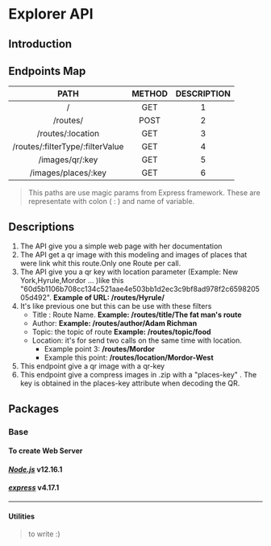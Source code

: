 # Explorer API

## Introduction



## Endpoints Map

|  **PATH** |  **METHOD**   | **DESCRIPTION**   |
| :------------: | :------------: | :------------: |
|  /  | GET  | 1  |
|  /routes/ | POST  |  2 |
|  /routes/:location | GET  |  3 |
|  /routes/:filterType/:filterValue | GET  | 4|
| /images/qr/:key  | GET  | 5  |
| /images/places/:key  | GET  | 6  |

> This paths are use magic params from Express framework. These are representate with colon ( : )  and name of variable.

## Descriptions
1.  The API give you a simple web page with her documentation
2.  The API get a qr image with this modeling and  images of places that were link whit this route.Only one Route per call.
3.  The API give you a qr key with location parameter (Example: New York,Hyrule,Mordor ... )like this "60d5b1106b708cc134c521aae4e503bb1d2ec3c9bf8ad978f2c659820505d492". **Example of URL: /routes/Hyrule/**
4.  It's like previous one but this can be use with these filters
     -  Title : Route Name. **Example: /routes/title/The fat man's route**
	 -  Author: **Example: /routes/author/Adam Richman**
	 -  Topic: the topic of route **Example: /routes/topic/food**
	 - Location: it's for send two calls on the same time with location.
		- Example point 3: **/routes/Mordor** 
		- Example this point: **/routes/location/Mordor-West**
5.  This endpoint give a qr image with a qr-key
6.  This endpoint give a compress images in .zip with a "places-key" . The key is obtained in the places-key attribute when decoding the QR.



## Packages
### Base
#### To create Web Server
#### _**[Node.js](https://nodejs.org/es/ "Node.js")**_  v12.16.1 
#### _**[express](https://www.npmjs.com/package/express "express")**_ v4.17.1

------------

#### Utilities

> to write :)



